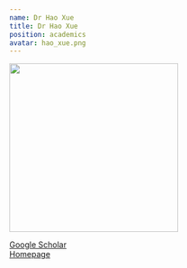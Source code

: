 ```yaml
---
name: Dr Hao Xue
title: Dr Hao Xue
position: academics
avatar: hao_xue.png
---
```


<img width="300" src="{{site.baseurl}}/images/people/{{page.avatar}}" data-action="zoom">

<i class="fa fa-bar-chart"></i> [Google Scholar](https://scholar.google.com.au/citations?user=KwhLl7IAAAAJ&hl=en)
<br>
<i class="fa fa-home"></i> [Homepage](https://haoxue01.github.io/)

